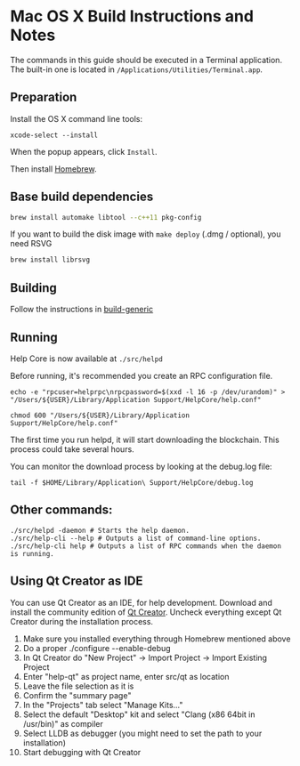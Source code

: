 Mac OS X Build Instructions and Notes
====================================
The commands in this guide should be executed in a Terminal application.
The built-in one is located in `/Applications/Utilities/Terminal.app`.

Preparation
-----------
Install the OS X command line tools:

`xcode-select --install`

When the popup appears, click `Install`.

Then install [Homebrew](https://brew.sh).

Base build dependencies
-----------------------

```bash
brew install automake libtool --c++11 pkg-config
```

If you want to build the disk image with `make deploy` (.dmg / optional), you need RSVG
```bash
brew install librsvg
```

Building
--------

Follow the instructions in [build-generic](build-generic.md)

Running
-------

Help Core is now available at `./src/helpd`

Before running, it's recommended you create an RPC configuration file.

    echo -e "rpcuser=helprpc\nrpcpassword=$(xxd -l 16 -p /dev/urandom)" > "/Users/${USER}/Library/Application Support/HelpCore/help.conf"

    chmod 600 "/Users/${USER}/Library/Application Support/HelpCore/help.conf"

The first time you run helpd, it will start downloading the blockchain. This process could take several hours.

You can monitor the download process by looking at the debug.log file:

    tail -f $HOME/Library/Application\ Support/HelpCore/debug.log

Other commands:
-------

    ./src/helpd -daemon # Starts the help daemon.
    ./src/help-cli --help # Outputs a list of command-line options.
    ./src/help-cli help # Outputs a list of RPC commands when the daemon is running.

Using Qt Creator as IDE
------------------------
You can use Qt Creator as an IDE, for help development.
Download and install the community edition of [Qt Creator](https://www.qt.io/download/).
Uncheck everything except Qt Creator during the installation process.

1. Make sure you installed everything through Homebrew mentioned above
2. Do a proper ./configure --enable-debug
3. In Qt Creator do "New Project" -> Import Project -> Import Existing Project
4. Enter "help-qt" as project name, enter src/qt as location
5. Leave the file selection as it is
6. Confirm the "summary page"
7. In the "Projects" tab select "Manage Kits..."
8. Select the default "Desktop" kit and select "Clang (x86 64bit in /usr/bin)" as compiler
9. Select LLDB as debugger (you might need to set the path to your installation)
10. Start debugging with Qt Creator
